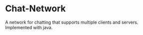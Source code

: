 # Chat-Network
A network for chatting that supports multiple clients and servers. Implemented with java.
